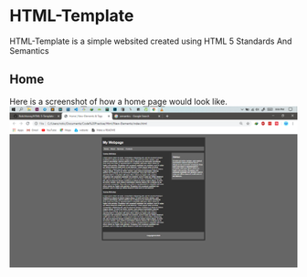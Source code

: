 # HTML-Template

HTML-Template is a simple websited created using HTML 5 Standards And Semantics

## Home
Here is a screenshot of how a home page would look like.
![Home Page](HTML5-Homepage.png)